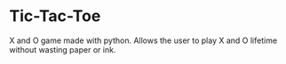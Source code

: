 # Tic-Tac-Toe
X and O game made with python.
Allows the user to play X and O lifetime without wasting paper or ink.
